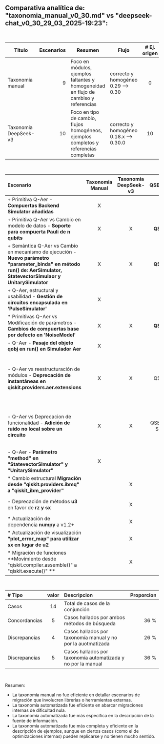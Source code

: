 ## Comparativa analítica de: "taxonomia_manual_v0_30.md" vs "deepseek-chat_v0_30_29_03_2025-19:23":

<br>

| Titulo | Escenarios | Resumen | Flujo | # Ej. origen | # Ej. destino | Info. referencias | Coincidencias | Discrepancias |
| -------| ---------: | ------- | ----- | :----------: | :-----------: | ----------------- | ------------- | ------------- |
| Taxonomia manual | 9 | Foco en módulos, ejemplos faltantes y homogeneidad en flujo de cambiso y referencias | correcto y homogéneo 0.29 --> 0.30 | 0 | 3 | completa y homogénea (qrn)
| Taxonomia DeepSeek-v3 | 10 | Foco en tipo de cambio, flujos homogéneos, ejemplos completos y referencias completas | correcto y homogéneo 0.18.x --> 0.30.0 | 10 | 10 | completa, variada y descriptiva

<br>

| Escenario | Taxonomia Manual | Taxonomia DeepSeek-v3 | QSE/SE | Dificultad | Referencia | Observación | 
| :-------- | :--------------: | :-------------------: | :----: | :--------: | :--------- | :--------- |
| + Primitiva Q-Aer - **Compuertas Backend Simulator añadidas** | X | | | | | 
| + Primitiva Q-Aer vs Cambio en modelo de datos - **Soporte para compuerta Pauli de n qubits** | X | X | **QSE** | **Baja** | qrn0.30 vs Aer 0.9.0 New Features | Mientras que DeepSeek lo plantea como un cambio, la taxonomía manual, como un incremento funcional
| + Semántica Q-Aer vs Cambio en mecanismo de ejecución - **Nuevo parámetro "parameter_binds" en método run() de: AerSimulator, StatevectorSimulaor y UnitarySimulator** | X | X | **QSE** | **Baja** | qrn0.30 vs Aer 0.9.0 Release Notes | | 
| + Q-Aer, estructural y usabilidad - **Gestión de circuitos encapsulada en 'PulseSimulator'** | X | | | | |
| * Primitivas Q-Aer vs Modificación de parámetros - **Cambios de compuertas base por defecto en 'NoiseModel'** | X | X |  **QSE** | **Baja** | qrn0.30 vs Qiskit Aer 0.9 Notes |
| - Q-Aer - **Pasaje del objeto qobj en run() en Simulador Aer** | X | | | | |
| - Q-Aer vs reestructuración de módulos - **Deprecación de instantáneas en qiskit.providers.aer.extensions** | X | X | QSE | Baja vs Moderada| | Taxonomía manual lo cataloga como una deprecación en qiskit.providers.aer.extensions mientras que DeepSeek como una migración desde **qiskit.providers.aer.extensions** hacia **qiskit.providers.aer.library** |
| - Q-Aer vs Deprecacion de funcionalidad - **Adición de ruido no local sobre un circuito** | X | X | QSE vs SE | **Baja** | | Mientras que la taxonomia manual lo considera una deprecación más genérica, DeepSeek focaliza sobre backend_options en AerSimulator.run() en favor de noise_model aislado |
| - Q-Aer - **Parámetro "method" en "StatevectorSimulator" y "UnitarySimulator"** | X | | | | |
| * Cambio estructural **Migración desde "qiskit.providers.ibmq" a "qiskit_ibm_provider"** |  | X | | | |
| - Deprecación de métodos **u3** en favor de **rz y sx** |  | X | | | | Cambio estrechamente relacionado con las nuevas puertas base en 'NoiseModel'
| * Actualización de dependencia **numpy** a v1.2+ |  | X | | | |
| * Actualización de visualización **"plot_error_map" para utilizar sx en lugar de u2** |  | X | | | | Se trata de una actualización interna al método, el ejemplo de código no es relevante
| * Migración de funciones **Movimiento desde "qiskit.compiler.assemble()" a "qiskit.execute()" ** |  | X | | | |

<br>

| # Tipo | valor | Descripcion | Proporcion | 
| :------ | :----: | :-------- | -----: |
| Casos | 14 | Total de casos de la conjunción |
| Concordancias | 5 | Casos hallados por ambos métodos de búsqueda | 36 %
| Discrepancias | 4 | Casos hallados por taxonomía manual y no por la auotmatizada | 26 %
| Discrepancias | 5 | Casos hallados por taxonomía automatizada y no por la manual | 36 %

<br>

Resumen:
- La taxonomía manual no fue eficiente en detallar escenarios de migración que involucren librerías o herramientas externas.
- La taxonomía automatizada fue eficiente en abarcar migraciones internas de dificultad nula.
- La taxonomía automatizada fue más específica en la descripción de la fuente de información.
- La taxonomía automatizada fue más completa y eficiente en la descripción de ejemplos, aunque en ciertos casos (como el de optimizaciones internas) pueden replicarse y no tienen mucho sentido.

